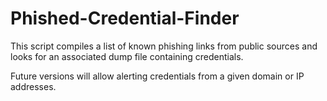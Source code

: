 # Phished-Credential-Finder

This script compiles a list of known phishing links from public sources and looks for an associated dump file containing credentials.

Future versions will allow alerting credentials from a given domain or IP addresses.
